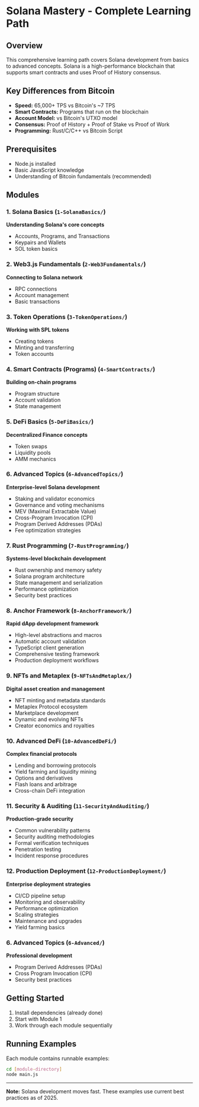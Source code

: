 # Solana Mastery - Complete Learning Path

## Overview

This comprehensive learning path covers Solana development from basics to advanced concepts. Solana is a high-performance blockchain that supports smart contracts and uses Proof of History consensus.

## Key Differences from Bitcoin

- **Speed:** 65,000+ TPS vs Bitcoin's ~7 TPS
- **Smart Contracts:** Programs that run on the blockchain
- **Account Model:** vs Bitcoin's UTXO model
- **Consensus:** Proof of History + Proof of Stake vs Proof of Work
- **Programming:** Rust/C/C++ vs Bitcoin Script

## Prerequisites

- Node.js installed
- Basic JavaScript knowledge
- Understanding of Bitcoin fundamentals (recommended)

## Modules

### 1. Solana Basics (`1-SolanaBasics/`)
**Understanding Solana's core concepts**
- Accounts, Programs, and Transactions
- Keypairs and Wallets
- SOL token basics

### 2. Web3.js Fundamentals (`2-Web3Fundamentals/`)
**Connecting to Solana network**
- RPC connections
- Account management
- Basic transactions

### 3. Token Operations (`3-TokenOperations/`)
**Working with SPL tokens**
- Creating tokens
- Minting and transferring
- Token accounts

### 4. Smart Contracts (Programs) (`4-SmartContracts/`)
**Building on-chain programs**
- Program structure
- Account validation
- State management

### 5. DeFi Basics (`5-DeFiBasics/`)
**Decentralized Finance concepts**
- Token swaps
- Liquidity pools
- AMM mechanics

### 6. Advanced Topics (`6-AdvancedTopics/`)
**Enterprise-level Solana development**
- Staking and validator economics
- Governance and voting mechanisms
- MEV (Maximal Extractable Value)
- Cross-Program Invocation (CPI)
- Program Derived Addresses (PDAs)
- Fee optimization strategies

### 7. Rust Programming (`7-RustProgramming/`)
**Systems-level blockchain development**
- Rust ownership and memory safety
- Solana program architecture
- State management and serialization
- Performance optimization
- Security best practices

### 8. Anchor Framework (`8-AnchorFramework/`)
**Rapid dApp development framework**
- High-level abstractions and macros
- Automatic account validation
- TypeScript client generation
- Comprehensive testing framework
- Production deployment workflows

### 9. NFTs and Metaplex (`9-NFTsAndMetaplex/`)
**Digital asset creation and management**
- NFT minting and metadata standards
- Metaplex Protocol ecosystem
- Marketplace development
- Dynamic and evolving NFTs
- Creator economics and royalties

### 10. Advanced DeFi (`10-AdvancedDeFi/`)
**Complex financial protocols**
- Lending and borrowing protocols
- Yield farming and liquidity mining
- Options and derivatives
- Flash loans and arbitrage
- Cross-chain DeFi integration

### 11. Security & Auditing (`11-SecurityAndAuditing/`)
**Production-grade security**
- Common vulnerability patterns
- Security auditing methodologies
- Formal verification techniques
- Penetration testing
- Incident response procedures

### 12. Production Deployment (`12-ProductionDeployment/`)
**Enterprise deployment strategies**
- CI/CD pipeline setup
- Monitoring and observability
- Performance optimization
- Scaling strategies
- Maintenance and upgrades
- Yield farming basics

### 6. Advanced Topics (`6-Advanced/`)
**Professional development**
- Program Derived Addresses (PDAs)
- Cross Program Invocation (CPI)
- Security best practices

## Getting Started

1. Install dependencies (already done)
2. Start with Module 1
3. Work through each module sequentially

## Running Examples

Each module contains runnable examples:
```bash
cd [module-directory]
node main.js
```

---

**Note:** Solana development moves fast. These examples use current best practices as of 2025.
